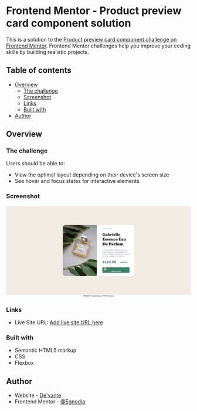 # Frontend Mentor - Product preview card component solution

This is a solution to the [Product preview card component challenge on Frontend Mentor](https://www.frontendmentor.io/challenges/product-preview-card-component-GO7UmttRfa). Frontend Mentor challenges help you improve your coding skills by building realistic projects. 

## Table of contents

- [Overview](#overview)
  - [The challenge](#the-challenge)
  - [Screenshot](#screenshot)
  - [Links](#links)
  - [Built with](#built-with)
- [Author](#author)


## Overview

### The challenge

Users should be able to:

- View the optimal layout depending on their device's screen size
- See hover and focus states for interactive elements

### Screenshot

![Product Card Solution](./Product%20Review%20Card%20pic%20solution.png)

### Links

- Live Site URL: [Add live site URL here](https://your-live-site-url.com)


### Built with

- Semantic HTML5 markup
- CSS
- Flexbox

## Author

- Website - [De'vante](https://www.your-site.com)
- Frontend Mentor - [@Egnodia](https://www.frontendmentor.io/profile/Egnodia)

